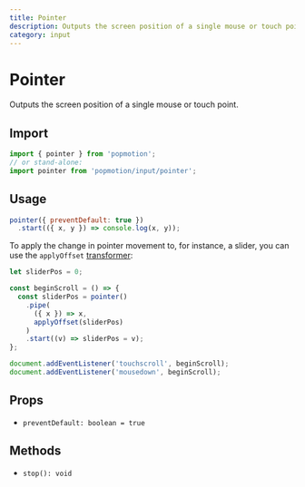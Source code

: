 ```yaml
---
title: Pointer
description: Outputs the screen position of a single mouse or touch point.
category: input
---
```


# Pointer

Outputs the screen position of a single mouse or touch point.

## Import

```javascript
import { pointer } from 'popmotion';
// or stand-alone:
import pointer from 'popmotion/input/pointer';
```

## Usage

```javascript
pointer({ preventDefault: true })
  .start(({ x, y }) => console.log(x, y));
```

To apply the change in pointer movement to, for instance, a slider, you can use the `applyOffset` [transformer](/api/transformers):

```javascript
let sliderPos = 0;

const beginScroll = () => {
  const sliderPos = pointer()
    .pipe(
      ({ x }) => x,
      applyOffset(sliderPos)
    )
    .start((v) => sliderPos = v);
};

document.addEventListener('touchscroll', beginScroll);
document.addEventListener('mousedown', beginScroll);
```

## Props

- `preventDefault: boolean = true`

## Methods

- `stop(): void`
